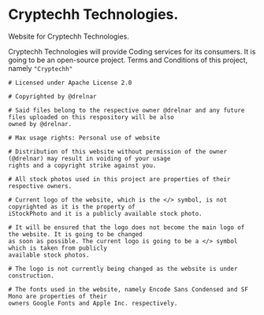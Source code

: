# Cryptechh Technologies.
Website for Cryptechh Technologies.


Cryptechh Technologies will provide Coding services for its consumers. It is going to be an open-source project.
Terms and Conditions of this project, namely `"Cryptechh"`

```
# Licensed under Apache License 2.0

# Copyrighted by @drelnar

# Said files belong to the respective owner @drelnar and any future files uploaded on this respository will be also
owned by @drelnar.

# Max usage rights: Personal use of website

# Distribution of this website without permission of the owner (@drelnar) may result in voiding of your usage 
rights and a copyright strike against you.

# All stock photos used in this project are properties of their respective owners.

# Current logo of the website, which is the </> symbol, is not copyrighted as it is the property of
iStockPhoto and it is a publicly available stock photo.

# It will be ensured that the logo does not become the main logo of the website. It is going to be changed
as soon as possible. The current logo is going to be a </> symbol which is taken from publicly 
available stock photos.

# The logo is not currently being changed as the website is under construction.

# The fonts used in the website, namely Encode Sans Condensed and SF Mono are properties of their
owners Google Fonts and Apple Inc. respectively.
```
